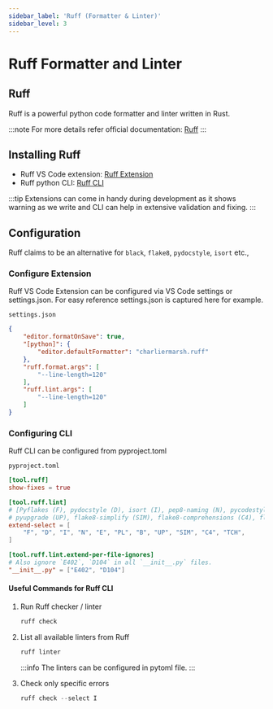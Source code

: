 ```yaml
---
sidebar_label: 'Ruff (Formatter & Linter)'
sidebar_level: 3
---
```


# Ruff Formatter and Linter

## Ruff

Ruff is a powerful python code formatter and linter written in Rust.

:::note
For more details refer official documentation: [Ruff](https://docs.astral.sh/ruff/)
:::

## Installing Ruff

- Ruff VS Code extension: [Ruff Extension](https://marketplace.visualstudio.com/items?itemName=charliermarsh.ruff)
- Ruff python CLI: [Ruff CLI](https://pypi.org/project/ruff/)

:::tip
Extensions can come in handy during development as it shows warning as we write and CLI can help in extensive
validation and fixing.
:::

## Configuration

Ruff claims to be an alternative for `black`, `flake8`, `pydocstyle`, `isort` etc.,

### Configure Extension

Ruff VS Code Extension can be configured via VS Code settings or settings.json. For easy reference settings.json is
captured here for example.

`settings.json`

```json
{
    "editor.formatOnSave": true,
    "[python]": {
        "editor.defaultFormatter": "charliermarsh.ruff"
    },
    "ruff.format.args": [
        "--line-length=120"
    ],
    "ruff.lint.args": [
        "--line-length=120"
    ]
}
```

### Configuring CLI

Ruff CLI can be configured from pyproject.toml

`pyproject.toml`

```toml
[tool.ruff]
show-fixes = true

[tool.ruff.lint]
# [Pyflakes (F), pydocstyle (D), isort (I), pep8-naming (N), pycodestyle (E/W), Pylint (PL), flake8-bugbear (B),
# pyupgrade (UP), flake8-simplify (SIM), flake8-comprehensions (C4), flake8-type-checking (TCH)]
extend-select = [
    "F", "D", "I", "N", "E", "PL", "B", "UP", "SIM", "C4", "TCH",
]

[tool.ruff.lint.extend-per-file-ignores]
# Also ignore `E402`, `D104` in all `__init__.py` files.
"__init__.py" = ["E402", "D104"]
```

#### Useful Commands for Ruff CLI

1. Run Ruff checker / linter

   ```powershell
   ruff check
   ```

2. List all available linters from Ruff

   ```powershell
   ruff linter  
   ```

   :::info
   The linters can be configured in pytoml file.
   :::

3. Check only specific errors

   ```powershell
   ruff check --select I
   ```

